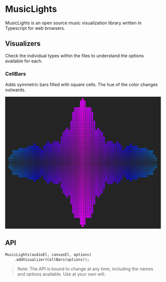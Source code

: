 # MusicLights

MusicLights is an open source music visualization library written in Typescript for web browsers.

## Visualizers

Check the individual types within the files to understand the options available for each.

### CellBars

Adds symmetric bars filled with square cells. The hue of the color changes outwards.

![](./imgs/cellbars.png)

## API

```
MusicLights(audioEl, canvasEl, options)
    .addVisualizer(CellBars(options));
```

> Note: The API is bound to change at any time, including the names and options available. Use at your own will.
